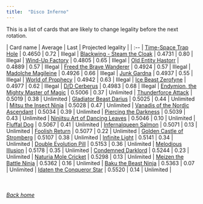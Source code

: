 ```yaml
---
title:  "Disco Inferno"
---
```


This is a list of cards that are likely to change legality before the next rotation.

| Card name | Average | Last | Projected legality |
| :-- |
[Time-Space Trap Hole](https://db.ygoprodeck.com/card/?search=Time-Space%20Trap%20Hole) | 0.4650 | 0.72 | Illegal |
[Blackwing - Steam the Cloak](https://db.ygoprodeck.com/card/?search=Blackwing%20-%20Steam%20the%20Cloak) | 0.4731 | 0.80 | Illegal |
[Wind-Up Factory](https://db.ygoprodeck.com/card/?search=Wind-Up%20Factory) | 0.4805 | 0.65 | Illegal |
[Old Entity Hastorr](https://db.ygoprodeck.com/card/?search=Old%20Entity%20Hastorr) | 0.4889 | 0.57 | Illegal |
[Freed the Brave Wanderer](https://db.ygoprodeck.com/card/?search=Freed%20the%20Brave%20Wanderer) | 0.4924 | 0.57 | Illegal |
[Madolche Magileine](https://db.ygoprodeck.com/card/?search=Madolche%20Magileine) | 0.4926 | 0.66 | Illegal |
[Junk Gardna](https://db.ygoprodeck.com/card/?search=Junk%20Gardna) | 0.4937 | 0.55 | Illegal |
[World of Prophecy](https://db.ygoprodeck.com/card/?search=World%20of%20Prophecy) | 0.4942 | 0.63 | Illegal |
[Ice Beast Zerofyne](https://db.ygoprodeck.com/card/?search=Ice%20Beast%20Zerofyne) | 0.4977 | 0.62 | Illegal |
[D/D Cerberus](https://db.ygoprodeck.com/card/?search=D/D%20Cerberus) | 0.4983 | 0.68 | Illegal |
[Endymion, the Mighty Master of Magic](https://db.ygoprodeck.com/card/?search=Endymion,%20the%20Mighty%20Master%20of%20Magic) | 0.5006 | 0.37 | Unlimited |
[Thunderforce Attack](https://db.ygoprodeck.com/card/?search=Thunderforce%20Attack) | 0.5019 | 0.38 | Unlimited |
[Gladiator Beast Darius](https://db.ygoprodeck.com/card/?search=Gladiator%20Beast%20Darius) | 0.5025 | 0.44 | Unlimited |
[Mitsu the Insect Ninja](https://db.ygoprodeck.com/card/?search=Mitsu%20the%20Insect%20Ninja) | 0.5028 | 0.47 | Unlimited |
[Vanadis of the Nordic Ascendant](https://db.ygoprodeck.com/card/?search=Vanadis%20of%20the%20Nordic%20Ascendant) | 0.5034 | 0.39 | Unlimited |
[Piercing the Darkness](https://db.ygoprodeck.com/card/?search=Piercing%20the%20Darkness) | 0.5039 | 0.43 | Unlimited |
[Ninjitsu Art of Dancing Leaves](https://db.ygoprodeck.com/card/?search=Ninjitsu%20Art%20of%20Dancing%20Leaves) | 0.5046 | 0.10 | Unlimited |
[Fluffal Dog](https://db.ygoprodeck.com/card/?search=Fluffal%20Dog) | 0.5067 | 0.41 | Unlimited |
[Infernalqueen Salmon](https://db.ygoprodeck.com/card/?search=Infernalqueen%20Salmon) | 0.5071 | 0.13 | Unlimited |
[Foolish Return](https://db.ygoprodeck.com/card/?search=Foolish%20Return) | 0.5077 | 0.22 | Unlimited |
[Golden Castle of Stromberg](https://db.ygoprodeck.com/card/?search=Golden%20Castle%20of%20Stromberg) | 0.5107 | 0.38 | Unlimited |
[Infinite Light](https://db.ygoprodeck.com/card/?search=Infinite%20Light) | 0.5141 | 0.34 | Unlimited |
[Double Evolution Pill](https://db.ygoprodeck.com/card/?search=Double%20Evolution%20Pill) | 0.5153 | 0.36 | Unlimited |
[Melodious Illusion](https://db.ygoprodeck.com/card/?search=Melodious%20Illusion) | 0.5178 | 0.35 | Unlimited |
[Condemned Darklord](https://db.ygoprodeck.com/card/?search=Condemned%20Darklord) | 0.5244 | 0.23 | Unlimited |
[Naturia Mole Cricket](https://db.ygoprodeck.com/card/?search=Naturia%20Mole%20Cricket) | 0.5298 | 0.13 | Unlimited |
[Meizen the Battle Ninja](https://db.ygoprodeck.com/card/?search=Meizen%20the%20Battle%20Ninja) | 0.5362 | 0.16 | Unlimited |
[Baku the Beast Ninja](https://db.ygoprodeck.com/card/?search=Baku%20the%20Beast%20Ninja) | 0.5363 | 0.07 | Unlimited |
[Idaten the Conqueror Star](https://db.ygoprodeck.com/card/?search=Idaten%20the%20Conqueror%20Star) | 0.5520 | 0.14 | Unlimited |

<br>

###### [Back home](index)